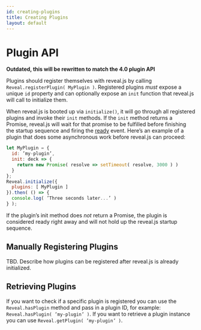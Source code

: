 ```yaml
---
id: creating-plugins
title: Creating Plugins
layout: default
---
```


# Plugin API

**Outdated, this will be rewritten to match the 4.0 plugin API**

Plugins should register themselves with reveal.js by calling `Reveal.registerPlugin( MyPlugin )`. Registered plugins _must_ expose a unique `id` property and can optionally expose an `init` function that reveal.js will call to initialize them.

When reveal.js is booted up via `initialize()`, it will go through all registered plugins and invoke their `init` methods. If the `init` method returns a Promise, reveal.js will wait for that promise to be fulfilled before finishing the startup sequence and firing the [ready](#ready-event) event. Here’s an example of a plugin that does some asynchronous work before reveal.js can proceed:

```javascript
let MyPlugin = {
  id: ’my-plugin’,
  init: deck => {
    return new Promise( resolve => setTimeout( resolve, 3000 ) )
  }
};
Reveal.initialize({
  plugins: [ MyPlugin ]
}).then( () => {
  console.log( ’Three seconds later...’ )
} );
```

If the plugin’s init method does _not_ return a Promise, the plugin is considered ready right away and will not hold up the reveal.js startup sequence.

## Manually Registering Plugins

TBD. Describe how plugins can be registered after reveal.js is already initialized.

## Retrieving Plugins

If you want to check if a specific plugin is registered you can use the `Reveal.hasPlugin` method and pass in a plugin ID, for example: `Reveal.hasPlugin( ’my-plugin’ )`. If you want to retrieve a plugin instance you can use `Reveal.getPlugin( ’my-plugin’ )`.